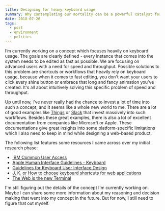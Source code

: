 ```yaml
---
title: Designing for heavy keyboard usage
summary: Why contemplating our mortality can be a powerful catalyst for change
date: 2018-07-26
tags:
  - post
  - environment
  - politics
---
```


I’m currently working on a concept which focuses heavily on keyboard usage. The goals are clearly defined - every instance that comes into the system needs to be edited as fast as possible. We are focusing on advanced users with a need for speed and throughput. Possible solutions to this problem are shortcuts or workflows that heavily rely on keyboard usage, because when it comes to fast editing, you don't want your users to click every shine button or embrace that long and fancy animation you've created. It's all about intuitively solving this specific problem of speed and throughput.

Up until now, I've never really had the chance to invest a lot of time into such a concept, and it seems like a whole new world to me. There are a lot of good examples like [Things](https://support.culturedcode.com/customer/en/portal/articles/2785159-keyboard-shortcuts-for-mac) or [Slack](https://shortcuts.design/toolspage-slack.html) that invest massively into such workflows. Besides these great examples, there is also a lot of excellent documentation from companies like Microsoft or Apple. These documentations give great insights into some platform-specific limitations which I also need to keep in mind while designing a web-based product.

The following list features some resources I came across over my initial research phase:

- [IBM Common User Access](https://en.wikipedia.org/wiki/IBM_Common_User_Access)
- [Apple Human Interface Guidelines - Keyboard](https://developer.apple.com/design/human-interface-guidelines/macos/user-interaction/keyboard/)
- [Guidelines for Keyboard User Interface Design](https://docs.microsoft.com/de-de/previous-versions/windows/desktop/dnacc/guidelines-for-keyboard-user-interface-design#atg_keyboardshortcuts_creating_shortcut_keys_and_access_keys)
- [J, K, or How to choose keyboard shortcuts for web applications](https://medium.com/@sashika/j-k-or-how-to-choose-keyboard-shortcuts-for-web-applications-a7c3b7b408ee)
- [The Web is the new Terminal](https://www.hanselman.com/blog/TheWebIsTheNewTerminalAreYouUsingTheWebsKeyboardShortcutsAndHotkeys.aspx)

I'm still figuring out the details of the concept I'm currently working on. Maybe I can share some more information about my reasoning and decision making that went into my concept in the future. But for now, I still need to figure that out myself.
